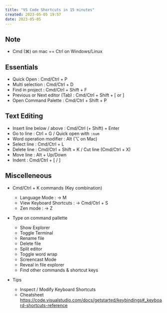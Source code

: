 ```yaml
---
title: "VS Code Shortcuts in 15 minutes"
created: 2023-05-05 19:57
date: 2023-05-05
---
```


## Note

- Cmd (⌘) on mac == Ctrl on Windows/Linux

## Essentials

- Quick Open : Cmd/Ctrl + P
- Multi selection : Cmd/Ctrl + D
- Find in project : Cmd/Ctrl + Shift + F
- Previous or Next editor (Tab) : Cmd/Ctrl + Shift + [ or ]
- Open Command Palette : Cmd/Ctrl + Shift + P

## Text Editing

- Insert line below / above : Cmd/Ctrl (+ Shift) + Enter
- Go to line : Ctrl + G / Quick open with `:num`
- Word operation modifier : Alt (⌥ on Mac)
- Select line : Cmd/Ctrl + L
- Delete line : Cmd/Ctrl + Shift + K / Cut line (Cmd/Ctrl + X)
- Move line : Alt + Up/Down
- Indent : Cmd/Ctrl + [ / ]
              
## Miscelleneous

- Cmd/Ctrl + K commands (Key combination)
    - Language Mode : -> M
    - View Keyboard Shortcuts : -> Cmd/Ctrl + S
    - Zen mode : -> Z

- Type on command pallette
    - Show Explorer
    - Toggle Terminal
    - Rename file
    - Delete file
    - Split editor
    - Toggle word wrap
    - Screencast Mode
    - Reveal in file explorer
    - Find other commands & shortcut keys

- Tips
    - Inspect / Modify Keyboard Shortcuts
    - Cheatsheet https://code.visualstudio.com/docs/getstarted/keybindings#_keyboard-shortcuts-reference

